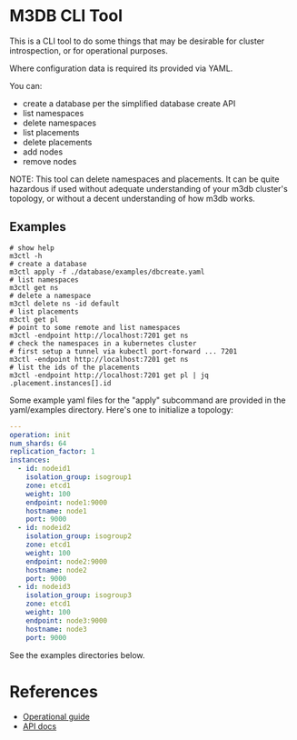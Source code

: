 # M3DB CLI Tool

This is a CLI tool to do some things that may be desirable for
cluster introspection, or for operational purposes.

Where configuration data is required its provided via YAML.

You can:

* create a database per the simplified database create API
* list namespaces
* delete namespaces
* list placements
* delete placements
* add nodes
* remove nodes

NOTE: This tool can delete namespaces and placements.  It can be
quite hazardous if used without adequate understanding of your m3db
cluster's topology, or without a decent understanding of how m3db
works.

## Examples

```
# show help
m3ctl -h
# create a database
m3ctl apply -f ./database/examples/dbcreate.yaml
# list namespaces
m3ctl get ns
# delete a namespace
m3ctl delete ns -id default
# list placements
m3ctl get pl
# point to some remote and list namespaces
m3ctl -endpoint http://localhost:7201 get ns
# check the namespaces in a kubernetes cluster
# first setup a tunnel via kubectl port-forward ... 7201 
m3ctl -endpoint http://localhost:7201 get ns
# list the ids of the placements
m3ctl -endpoint http://localhost:7201 get pl | jq .placement.instances[].id
```

Some example yaml files for the "apply" subcommand are provided in the yaml/examples directory.
Here's one to initialize a topology:

```yaml
---
operation: init
num_shards: 64
replication_factor: 1
instances:
  - id: nodeid1
    isolation_group: isogroup1
    zone: etcd1
    weight: 100
    endpoint: node1:9000
    hostname: node1
    port: 9000
  - id: nodeid2
    isolation_group: isogroup2
    zone: etcd1
    weight: 100
    endpoint: node2:9000
    hostname: node2
    port: 9000
  - id: nodeid3
    isolation_group: isogroup3
    zone: etcd1
    weight: 100
    endpoint: node3:9000
    hostname: node3
    port: 9000
```    

See the examples directories below.

# References

 * [Operational guide](https://m3db.github.io/m3/operational_guide) 
 * [API docs](https://www.m3db.io/openapi/)
